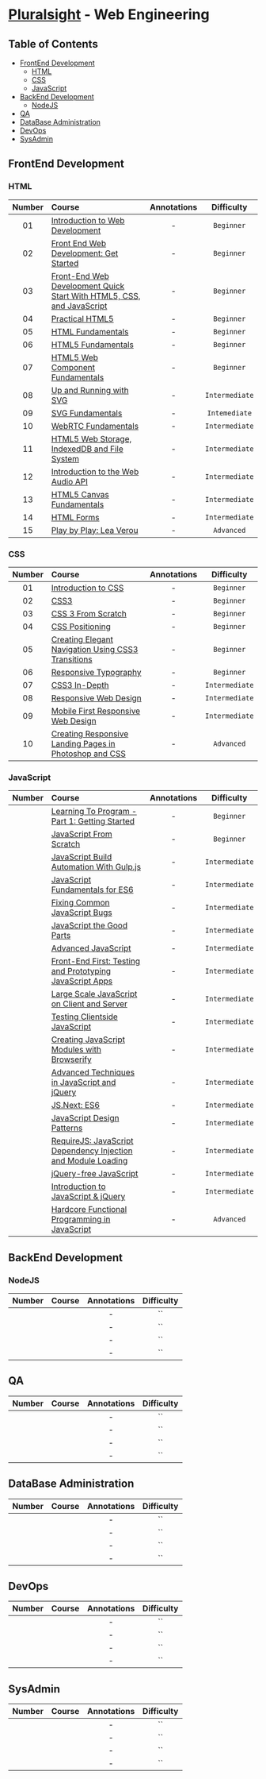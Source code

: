 # [Pluralsight](http://www.pluralsight.com/) - Web Engineering

## Table of Contents

- [FrontEnd Development](#frontend-development)
  - [HTML](#html)
  - [CSS](#css)
  - [JavaScript](#javascript)
- [BackEnd Development](#backend-development)
  - [NodeJS](#nodejs)
- [QA](#qa)
- [DataBase Administration](#database-administration)
- [DevOps](#devops)
- [SysAdmin](#sysadmin)


## FrontEnd Development

### HTML

| Number | Course | Annotations | Difficulty |
| :---: | :--- | :---: | :---: |
| 01 | [Introduction to Web Development](http://www.pluralsight.com/courses/web-development-intro) | - | `Beginner` |
| 02 | [Front End Web Development: Get Started](http://www.pluralsight.com/courses/front-end-web-development-get-started) | - | `Beginner` |
| 03 | [Front-End Web Development Quick Start With HTML5, CSS, and JavaScript](http://www.pluralsight.com/courses/front-end-web-app-html5-javascript-css) | - | `Beginner` |
| 04 | [Practical HTML5](http://www.pluralsight.com/courses/practical-html5) | - | `Beginner` |
| 05 | [HTML Fundamentals](http://www.pluralsight.com/courses/html-fundamentals) | - | `Beginner` |
| 06 | [HTML5 Fundamentals](http://www.pluralsight.com/courses/html5-fundamentals-2e) | - | `Beginner` |
| 07 | [HTML5 Web Component Fundamentals](http://www.pluralsight.com/courses/web-components-shadow-dom) | - | `Beginner` |
| 08 | [Up and Running with SVG](http://www.pluralsight.com/courses/svg-up-running) | - | `Intermediate` |
| 09 | [SVG Fundamentals](http://www.pluralsight.com/courses/svg-fundamentals) | - | `Intemediate` |
| 10 | [WebRTC Fundamentals](http://www.pluralsight.com/courses/webrtc-fundamentals) | - | `Intermediate` |
| 11 | [HTML5 Web Storage, IndexedDB and File System](http://www.pluralsight.com/courses/html5-web-storage-indexeddb-file-system) | - | `Intermediate` |
| 12 | [Introduction to the Web Audio API](http://www.pluralsight.com/courses/web-audio-api-introduction) | - | `Intermediate` |
| 13 | [HTML5 Canvas Fundamentals](http://www.pluralsight.com/courses/html5-canvas-fundamentals) | - | `Intermediate` |
| 14 | [HTML Forms](http://www.pluralsight.com/courses/html-forms) | - | `Intermediate` |
| 15 | [Play by Play: Lea Verou](http://www.pluralsight.com/courses/play-by-play-lea-verou) | - | `Advanced` |

### CSS

| Number | Course | Annotations | Difficulty |
| :---: | :--- | :---: | :---: |
| 01 | [Introduction to CSS](http://www.pluralsight.com/courses/css-intro) | - | `Beginner` |
| 02 | [CSS3](http://www.pluralsight.com/courses/css3) | - | `Beginner` |
| 03 | [CSS 3 From Scratch](http://www.pluralsight.com/courses/css3-from-scratch) | - | `Beginner` |
| 04 | [CSS Positioning](http://www.pluralsight.com/courses/css-positioning-1834) | - | `Beginner` |
| 05 | [Creating Elegant Navigation Using CSS3 Transitions](http://www.pluralsight.com/courses/elegant-navigation-css3-transitions-1975) | - | `Beginner` |
| 06 | [Responsive Typography](http://www.pluralsight.com/courses/responsive-typography) | - | `Beginner` |
| 07 | [CSS3 In-Depth](http://www.pluralsight.com/courses/css3-in-depth) | - | `Intermediate` |
| 08 | [Responsive Web Design](http://www.pluralsight.com/courses/responsive-web-design) | - | `Intermediate` |
| 09 | [Mobile First Responsive Web Design](http://www.pluralsight.com/courses/mobile-first-responsive-web-design) | - | `Intermediate` |
| 10 | [Creating Responsive Landing Pages in Photoshop and CSS](http://www.pluralsight.com/courses/responsive-landing-pages-photoshop-css-2001) | - | `Advanced` |

### JavaScript

| Number | Course | Annotations | Difficulty |
| :---: | :--- | :---: | :---: |
|  | [Learning To Program - Part 1: Getting Started](http://www.pluralsight.com/courses/learning-programming-javascript) | - | `Beginner` |
|  | [JavaScript From Scratch](http://www.pluralsight.com/courses/javascript-from-scratch) | - | `Beginner` |
|  | [JavaScript Build Automation With Gulp.js](http://www.pluralsight.com/courses/javascript-build-automation-gulpjs) | - | `Intermediate` |
|  | [JavaScript Fundamentals for ES6](http://www.pluralsight.com/courses/javascript-fundamentals-es6) | - | `Intermediate` |
|  | [Fixing Common JavaScript Bugs](http://www.pluralsight.com/courses/fixing-common-javascript-bugs) | - | `Intermediate` |
|  | [JavaScript the Good Parts](http://www.pluralsight.com/courses/javascript-good-parts) | - | `Intermediate` |
|  | [Advanced JavaScript](http://www.pluralsight.com/courses/advanced-javascript) | - | `Intermediate` |
|  | [Front-End First: Testing and Prototyping JavaScript Apps](http://www.pluralsight.com/courses/testing-and-prototyping-javascript-apps) | - | `Intermediate` |
|  | [Large Scale JavaScript on Client and Server](http://www.pluralsight.com/courses/large-scale-javascript) | - | `Intermediate` |
|  | [Testing Clientside JavaScript](http://www.pluralsight.com/courses/testing-javascript) | - | `Intermediate` |
|  | [Creating JavaScript Modules with Browserify](http://www.pluralsight.com/courses/creating-javascript-modules-browserify) | - | `Intermediate` |
|  | [Advanced Techniques in JavaScript and jQuery](http://www.pluralsight.com/courses/javascript-jquery-advanced-techniques) | - | `Intermediate` |
|  | [JS.Next: ES6](http://www.pluralsight.com/courses/js-next-es6) | - | `Intermediate` |
|  | [JavaScript Design Patterns](http://www.pluralsight.com/courses/javascript-design-patterns) | - | `Intermediate` |
|  | [RequireJS: JavaScript Dependency Injection and Module Loading](http://www.pluralsight.com/courses/requirejs-javascript-dependency-injection) | - | `Intermediate` |
|  | [jQuery-free JavaScript](http://www.pluralsight.com/courses/jquery-free-javascript) | - | `Intermediate` |
|  | [Introduction to JavaScript & jQuery](http://www.pluralsight.com/courses/introduction-javascript-jquery) | - | `Intermediate` |
|  | [Hardcore Functional Programming in JavaScript](http://www.pluralsight.com/courses/hardcore-functional-programming-javascript) | - | `Advanced` |

## BackEnd Development

### NodeJS

| Number | Course | Annotations | Difficulty |
| :---: | :--- | :---: | :---: |
|  | []() | - | `` |
|  | []() | - | `` |
|  | []() | - | `` |
|  | []() | - | `` |

## QA

| Number | Course | Annotations | Difficulty |
| :---: | :--- | :---: | :---: |
|  | []() | - | `` |
|  | []() | - | `` |
|  | []() | - | `` |
|  | []() | - | `` |

## DataBase Administration

| Number | Course | Annotations | Difficulty |
| :---: | :--- | :---: | :---: |
|  | []() | - | `` |
|  | []() | - | `` |
|  | []() | - | `` |
|  | []() | - | `` |

## DevOps

| Number | Course | Annotations | Difficulty |
| :---: | :--- | :---: | :---: |
|  | []() | - | `` |
|  | []() | - | `` |
|  | []() | - | `` |
|  | []() | - | `` |

## SysAdmin

| Number | Course | Annotations | Difficulty |
| :---: | :--- | :---: | :---: |
|  | []() | - | `` |
|  | []() | - | `` |
|  | []() | - | `` |
|  | []() | - | `` |